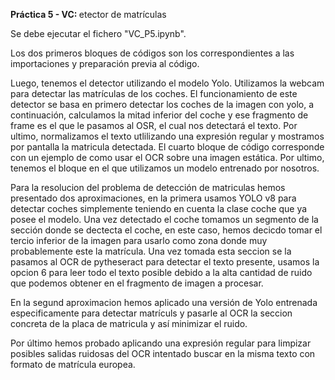 <b> Práctica 5 - VC: </b>etector de matrículas

Se debe ejecutar el fichero  "VC_P5.ipynb". 

Los dos primeros bloques de códigos son los correspondientes a las importaciones y preparación previa al código.

Luego, tenemos el detector utilizando el modelo Yolo. Utilizamos la webcam para detectar las matrículas de los coches. El funcionamiento de este detector se basa en primero detectar los coches de la imagen con yolo, a continuación, calculamos la mitad inferior del coche y ese fragmento de frame es el que le pasamos al OSR, el cual nos detectará el texto. Por ultimo, normalizamos el texto utlilizando una expresión regular y mostramos por pantalla la matricula detectada.
El cuarto bloque de código corresponde con un ejemplo de como usar el OCR sobre una imagen estática.
Por ultimo,  tenemos el bloque en el que utilizamos un modelo entrenado por nosotros. 

Para la resolucion del problema de detección de matriculas hemos presentado dos aproximaciones, en la primera usamos YOLO v8 para detectar coches simplemente teniendo en cuenta la clase coche que ya posee el modelo. Una vez detectado el coche tomamos un segmento de la sección donde se dectecta el coche, en este caso, hemos decicdo tomar el tercio inferior de la imagen para usarlo como zona donde muy probablemente este la matrícula. Una vez tomada esta seccion se la pasamos al OCR de pytheseract para detectar el texto presente, usamos la opcion 6 para leer todo el texto posible debido a la alta cantidad de ruido que podemos obtener en el fragmento de imagen a procesar.

En la segund aproximacion hemos aplicado una versión de Yolo entrenada especificamente para detectar matrículs y pasarle al OCR la seccion concreta de la placa de matricula y así minimizar el ruido.

Por último hemos probado aplicando una expresión regular para limpizar posibles salidas ruidosas del OCR intentado buscar en la misma texto con formato de matrícula europea.
